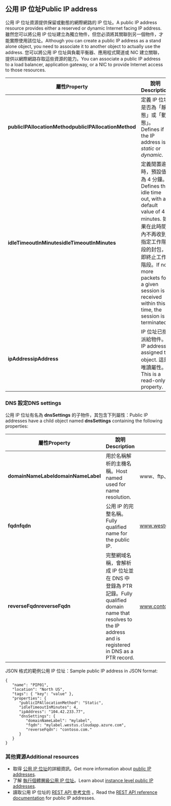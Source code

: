 ## <a name="public-ip-address"></a><span data-ttu-id="38a43-101">公用 IP 位址</span><span class="sxs-lookup"><span data-stu-id="38a43-101">Public IP address</span></span>
<span data-ttu-id="38a43-102">公用 IP 位址資源提供保留或動態的網際網路的 IP 位址。</span><span class="sxs-lookup"><span data-stu-id="38a43-102">A public IP address resource provides either a reserved or dynamic Internet facing IP address.</span></span> <span data-ttu-id="38a43-103">雖然您可以將公用 IP 位址建立為獨立物件，但您必須將其關聯到另一個物件，才能實際使用該位址。</span><span class="sxs-lookup"><span data-stu-id="38a43-103">Although you can create a public IP address as a stand alone object, you need to associate it to another object to actually use the address.</span></span> <span data-ttu-id="38a43-104">您可以將公用 IP 位址與負載平衡器、應用程式閘道或 NIC 建立關聯，提供以網際網路存取這些資源的能力。</span><span class="sxs-lookup"><span data-stu-id="38a43-104">You can associate a public IP address to a load balancer, application  gateway, or a NIC to provide Internet access to those resources.</span></span>  

| <span data-ttu-id="38a43-105">屬性</span><span class="sxs-lookup"><span data-stu-id="38a43-105">Property</span></span> | <span data-ttu-id="38a43-106">說明</span><span class="sxs-lookup"><span data-stu-id="38a43-106">Description</span></span> | <span data-ttu-id="38a43-107">範例值</span><span class="sxs-lookup"><span data-stu-id="38a43-107">Sample values</span></span> |
| --- | --- | --- |
| <span data-ttu-id="38a43-108">**publicIPAllocationMethod**</span><span class="sxs-lookup"><span data-stu-id="38a43-108">**publicIPAllocationMethod**</span></span> |<span data-ttu-id="38a43-109">定義 IP 位址是否為「靜態」或「動態」。</span><span class="sxs-lookup"><span data-stu-id="38a43-109">Defines if the IP address is *static* or *dynamic*.</span></span> |<span data-ttu-id="38a43-110">static、dynamic</span><span class="sxs-lookup"><span data-stu-id="38a43-110">static, dynamic</span></span> |
| <span data-ttu-id="38a43-111">**idleTimeoutInMinutes**</span><span class="sxs-lookup"><span data-stu-id="38a43-111">**idleTimeoutInMinutes**</span></span> |<span data-ttu-id="38a43-112">定義閒置逾時，預設值為 4 分鐘。</span><span class="sxs-lookup"><span data-stu-id="38a43-112">Defines the idle time out, with a default value of 4 minutes.</span></span> <span data-ttu-id="38a43-113">如果在此時間內不再收到指定工作階段的封包，即終止工作階段。</span><span class="sxs-lookup"><span data-stu-id="38a43-113">If no more packets for a given session is received within this time, the session is terminated.</span></span> |<span data-ttu-id="38a43-114">介於 4 到 30 之間的任意值</span><span class="sxs-lookup"><span data-stu-id="38a43-114">any value between 4 and 30</span></span> |
| <span data-ttu-id="38a43-115">**ipAddress**</span><span class="sxs-lookup"><span data-stu-id="38a43-115">**ipAddress**</span></span> |<span data-ttu-id="38a43-116">IP 位址已指派給物件。</span><span class="sxs-lookup"><span data-stu-id="38a43-116">IP address assigned to object.</span></span> <span data-ttu-id="38a43-117">這是唯讀屬性。</span><span class="sxs-lookup"><span data-stu-id="38a43-117">This is a read-only property.</span></span> |<span data-ttu-id="38a43-118">104.42.233.77</span><span class="sxs-lookup"><span data-stu-id="38a43-118">104.42.233.77</span></span> |

### <a name="dns-settings"></a><span data-ttu-id="38a43-119">DNS 設定</span><span class="sxs-lookup"><span data-stu-id="38a43-119">DNS settings</span></span>
<span data-ttu-id="38a43-120">公用 IP 位址有名為 **dnsSettings** 的子物件，其包含下列屬性：</span><span class="sxs-lookup"><span data-stu-id="38a43-120">Public IP addresses have a child object named **dnsSettings** containing the following properties:</span></span>

| <span data-ttu-id="38a43-121">屬性</span><span class="sxs-lookup"><span data-stu-id="38a43-121">Property</span></span> | <span data-ttu-id="38a43-122">說明</span><span class="sxs-lookup"><span data-stu-id="38a43-122">Description</span></span> | <span data-ttu-id="38a43-123">範例值</span><span class="sxs-lookup"><span data-stu-id="38a43-123">Sample values</span></span> |
| --- | --- | --- |
| <span data-ttu-id="38a43-124">**domainNameLabel**</span><span class="sxs-lookup"><span data-stu-id="38a43-124">**domainNameLabel**</span></span> |<span data-ttu-id="38a43-125">用於名稱解析的主機名稱。</span><span class="sxs-lookup"><span data-stu-id="38a43-125">Host named used for name resolution.</span></span> |<span data-ttu-id="38a43-126">www、ftp、vm1</span><span class="sxs-lookup"><span data-stu-id="38a43-126">www, ftp, vm1</span></span> |
| <span data-ttu-id="38a43-127">**fqdn**</span><span class="sxs-lookup"><span data-stu-id="38a43-127">**fqdn**</span></span> |<span data-ttu-id="38a43-128">公用 IP 的完整名稱。</span><span class="sxs-lookup"><span data-stu-id="38a43-128">Fully qualified name for the public IP.</span></span> |<span data-ttu-id="38a43-129">www.westus.cloudapp.azure.com</span><span class="sxs-lookup"><span data-stu-id="38a43-129">www.westus.cloudapp.azure.com</span></span> |
| <span data-ttu-id="38a43-130">**reverseFqdn**</span><span class="sxs-lookup"><span data-stu-id="38a43-130">**reverseFqdn**</span></span> |<span data-ttu-id="38a43-131">完整網域名稱，會解析成 IP 位址並在 DNS 中登錄為 PTR 記錄。</span><span class="sxs-lookup"><span data-stu-id="38a43-131">Fully qualified domain name that resolves to the IP address and is registered in DNS as a PTR record.</span></span> |<span data-ttu-id="38a43-132">www.contoso.com。</span><span class="sxs-lookup"><span data-stu-id="38a43-132">www.contoso.com.</span></span> |

<span data-ttu-id="38a43-133">JSON 格式的範例公用 IP 位址：</span><span class="sxs-lookup"><span data-stu-id="38a43-133">Sample public IP address in JSON format:</span></span>

    {
       "name": "PIP01",
       "location": "North US",
       "tags": { "key": "value" },
       "properties": {
          "publicIPAllocationMethod": "Static",
          "idleTimeoutInMinutes": 4,
          "ipAddress": "104.42.233.77",
          "dnsSettings": {
             "domainNameLabel": "mylabel",
             "fqdn": "mylabel.westus.cloudapp.azure.com",
             "reverseFqdn": "contoso.com."
          }
       }
    } 

### <a name="additional-resources"></a><span data-ttu-id="38a43-134">其他資源</span><span class="sxs-lookup"><span data-stu-id="38a43-134">Additional resources</span></span>
* <span data-ttu-id="38a43-135">取得 [公用 IP 位址](../articles/virtual-network/virtual-networks-reserved-public-ip.md)的詳細資訊。</span><span class="sxs-lookup"><span data-stu-id="38a43-135">Get more information about [public IP addresses](../articles/virtual-network/virtual-networks-reserved-public-ip.md).</span></span>
* <span data-ttu-id="38a43-136">了解 [執行個體層級公用 IP 位址](../articles/virtual-network/virtual-networks-instance-level-public-ip.md)。</span><span class="sxs-lookup"><span data-stu-id="38a43-136">Learn about [instance level public IP addresses](../articles/virtual-network/virtual-networks-instance-level-public-ip.md).</span></span>
* <span data-ttu-id="38a43-137">讀取公用 IP 位址的 [REST API 參考文件](https://msdn.microsoft.com/library/azure/mt163638.aspx) 。</span><span class="sxs-lookup"><span data-stu-id="38a43-137">Read the [REST API reference documentation](https://msdn.microsoft.com/library/azure/mt163638.aspx) for public IP addresses.</span></span>

